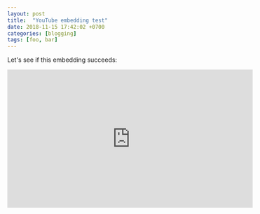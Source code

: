 ```yaml
---
layout: post
title:  "YouTube embedding test"
date: 2018-11-15 17:42:02 +0700
categories: [blogging]
tags: [foo, bar]
---
```

Let's see if this embedding succeeds:
<iframe width="560" height="315" src="https://www.youtube.com/embed/wbiDCvkmF6g" frameborder="0" allow="accelerometer; autoplay; encrypted-media; gyroscope; picture-in-picture" allowfullscreen></iframe>
